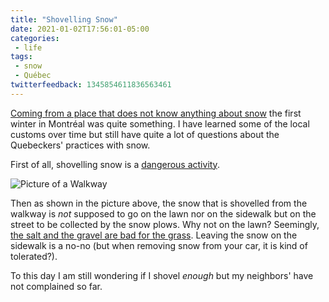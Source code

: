 ```yaml
---
title: "Shovelling Snow"
date: 2021-01-02T17:56:01-05:00
categories:
 - life
tags:
 - snow
 - Québec
twitterfeedback: 1345854611836563461
---
```


[Coming from a place that does not know anything about snow](https://www.francetvinfo.fr/monde/canada/mais-ils-deneigent-quoi-les-canadiens-s-amusent-des-francais-face-a-la-neige_2601372.html) the first winter in Montréal was quite something. I have learned some of the local customs over time but still have quite a lot of questions about the Quebeckers' practices with snow.

First of all, shovelling snow is a [dangerous activity](https://health.clevelandclinic.org/snow-shoveling-a-real-risk-for-heart-attack/).

![Picture of a Walkway](/assets/walkway.jpeg "Walkway vs. Shovelled Snow")

Then as shown in the picture above, the snow that is shovelled from the walkway is *not* supposed to go on the lawn nor on the sidewalk but on the street to be collected by the snow plows. Why not on the lawn? Seemingly, [the salt and the gravel are bad for the grass](https://www.mlive.com/gardening/2007/08/will_shoveling_snow_off_my_law.html). Leaving the snow on the sidewalk is a no-no (but when removing snow from your car, it is kind of tolerated?).

To this day I am still wondering if I shovel *enough* but my neighbors' have not complained so far.